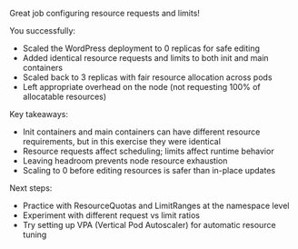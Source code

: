 Great job configuring resource requests and limits!

You successfully:
- Scaled the WordPress deployment to 0 replicas for safe editing
- Added identical resource requests and limits to both init and main containers
- Scaled back to 3 replicas with fair resource allocation across pods
- Left appropriate overhead on the node (not requesting 100% of allocatable resources)

Key takeaways:
- Init containers and main containers can have different resource requirements, but in this exercise they were identical
- Resource requests affect scheduling; limits affect runtime behavior
- Leaving headroom prevents node resource exhaustion
- Scaling to 0 before editing resources is safer than in-place updates

Next steps:
- Practice with ResourceQuotas and LimitRanges at the namespace level
- Experiment with different request vs limit ratios
- Try setting up VPA (Vertical Pod Autoscaler) for automatic resource tuning
